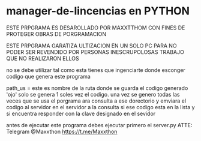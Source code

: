 # manager-de-lincencias en PYTHON
ESTE PRPGRAMA ES DESAROLLADO POR MAXXTTHOM
CON FINES DE PROTEGER OBRAS DE PORGRAMACION

ESTE PRPGRAMA GARATIZA ULTIZACION EN UN SOLO PC
PARA NO PODER SER REVENDIDO POR PERSONAS INESCRUPOLOSAS TRABAJO QUE NO REALIZARON ELLOS


no se debe utilizar tal como esta tienes que ingenciarte donde esconger codigo que genera este programa

path_us = este es nombre de la ruta donde se guarda el codigo generado
'ojo' solo se genera 1 soles vez el codigo. una vez se genero todas las veces que se usa el porgrama ara consulta a ese dorectorio y emviara el codigo al servidor
en el servidor a la consulta si ese codigo esta en la lista y si encuentra responder con la clave designado en el sevidor

antes de ejecutar este programa debes ejecutar primero el server.py
ATTE: Telegram @Maxxthon https://t.me/Maxxthon
